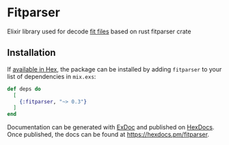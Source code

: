 # Fitparser
Elixir library used for decode [fit files](https://developer.garmin.com/fit/overview/) based on rust fitparser crate

## Installation

If [available in Hex](https://hex.pm/docs/publish), the package can be installed
by adding `fitparser` to your list of dependencies in `mix.exs`:

```elixir
def deps do
  [
    {:fitparser, "~> 0.3"}
  ]
end
```

Documentation can be generated with [ExDoc](https://github.com/elixir-lang/ex_doc)
and published on [HexDocs](https://hexdocs.pm). Once published, the docs can
be found at <https://hexdocs.pm/fitparser>.

